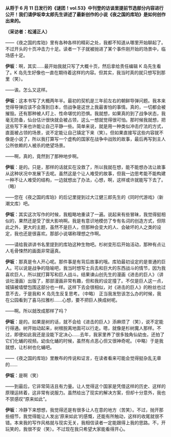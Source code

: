 
**从将于 6 月 11 日发行的《谜团！vol.53》中刊登的访谈里提前节选部分内容进行公开！我们请伊坂幸太郎先生讲述了最新创作的小说《夜之国的库珀》是如何创作出来的。**

**（采访者：松浦正人）**


——《夜之国的库珀》里有各种各样的精彩之处，我都不知道从哪里开始聊起了。不过开头的十页冲击力十足。读者一下子就被抛进了某个事件刚开始的场景中，临场感十足。

**伊坂**：啊，其实……最开始我就只写了大概十页，然后拿给责任编辑 K 岛先生看了。K 岛先生好像也一直在期待着这样的内容。但其实，我当时真的就只想写到那里（笑）。

――诶。怎么又这样。

**伊坂**：这本书写了大概两年半。最初的契机是三年前左右的朝鲜导弹问题。我本来觉得导弹应该不会落到日本，但战争是这世上我最害怕的事情。真的，一切都会被摧毁。还有那种被人盯上、性命堪忧的恐惧。我就想，如果真的到了战争状态，我毫无防备，仙台估计很快就会被占领，这么一想就觉得很可怕。那时候我就想，把这些写下来也许能让自己平静一些。简单来说，就是用一种类似冲击疗法的方式，直面被占领的场景，说不定能让自己镇定下来（笑）。但如果直接写这些内容就不像是小说了，所以我打算写一个虚构的国家在战争中战败的故事，最后再写到主人公所依赖的人被杀的绝望场景。

――啊，真的，竟然到了那种地步啊。

**伊坂**：是的。只是，那样的话就实在没救了，所以我就在想，能不能想办法让故事从这种状况中发展下去呢。虽然这是个让人难受的故事，但我一边思考能不能构建一种不让人难受的结构，一边就想出了办法，心想，啊，这样或许就能写下去了。（略）

――您在《夜之国的库珀》的后记里提到过大江健三郎先生的《同时代游戏》（新潮文库）吧。

**伊坂**：其实这次写作的时候，我粗略地重读了一遍。说起来有些冒昧，我觉得挺相似的，果然还是受了很大影响啊。我是有意识地模仿了专有名词的创造方式，但除此之外，更大的主题，虽然不是巨人，但那种会变大的人、会破坏的人之类的设定，我也还是很喜欢。那部小说堪称理想之作啊。

――请给我讲讲书名里提到的库珀这种生物吧。杉树变形后开始活动，那种有点让人毛骨悚然的画面非常逼真。

**伊坂**：那真是令人开心呢。那件事是有背后故事的哦。库珀最初设定的是普通的巨人。可以说是战争的隐喻吧，我当时想写士兵去和巨大的东西战斗的情节，因为我喜欢巨人，所以就打算写和巨人战斗。结果谏山创先生的漫画《进击的巨人》（讲谈社漫画）出版了，那部漫画非常有趣，但和我的设定撞了。不仅是巨人这一点，城镇被墙壁包围这部分也一样。这样下去会很相似，对《进击的巨人》的粉丝也过意不去，于是我和 K 岛先生反复思考。（中略） 正当我发愁该怎么办的时候，我在公园看到了喜马拉雅杉……心想，要不把巨人换成树呢。

――啊。所以就改成那样了吗？

**伊坂**：是的。如果是树的话，就不会给《进击的巨人》添麻烦了（笑），说不定能行得通。树开始动起来，树根脱离地面可以行走。嗯，就像是杉树魔人那样。不过，即便如此我还是没能下定决心……去年，我家里养了很多独角仙幼虫，还拍了它们化蛹的视频。幼虫化蛹的时候，虽然有点恶心但又很神奇呢。（中略）于是我就想，让杉树也化蛹吧。

――《夜之国的库珀》里散布的传说和证言，在读者看来可能会觉得挺杂乱无章的……

**伊坂**：是啊（笑）

――到最后，它非常简洁且有力量。让人觉得这个国家是凭借这样的历史、这样的原理运转着，这非常有说服力。虽然给出了现实的解决方案，但却十分意外，我也不禁感叹“原来如此”。

**伊坂**：冷静下来想想，我觉得还是有很多让人在意的地方（苦笑）。不过，抛开那些细节，我觉得能让人发出‘原来如此’的感慨，还能有所触动，这样的收尾就很不错。本来我的写作风格就与现实无关，我相信读者一定能跟得上我的思路。不，开玩笑的，我很不安（笑）。不过现在我只希望大家能看得开心。